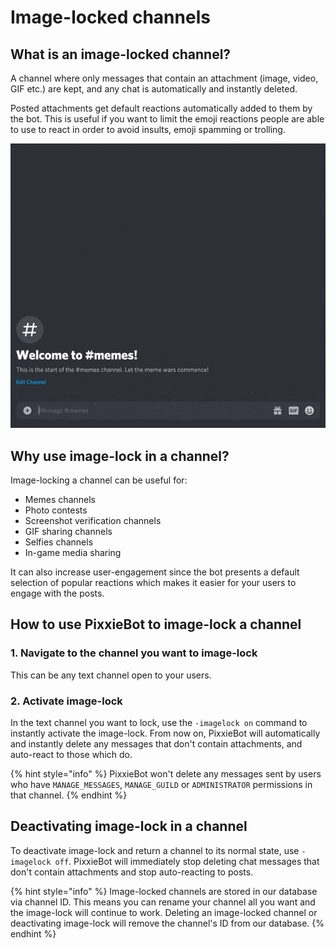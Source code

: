 # Image-locked channels

## What is an image-locked channel?

A channel where only messages that contain an attachment (image, video, GIF etc.) are kept, and any chat is automatically and instantly deleted.

Posted attachments get default reactions automatically added to them by the bot. This is useful if you want to limit the emoji reactions people are able to use to react in order to avoid insults, emoji spamming or trolling.

<div align="left">

<img src="../.gitbook/assets/imagelock.gif" alt="">

</div>

## Why use image-lock in a channel?

Image-locking a channel can be useful for:

* Memes channels
* Photo contests
* Screenshot verification channels
* GIF sharing channels
* Selfies channels
* In-game media sharing

It can also increase user-engagement since the bot presents a default selection of popular reactions which makes it easier for your users to engage with the posts.

## How to use PixxieBot to image-lock a channel

### 1. Navigate to the channel you want to image-lock

This can be any text channel open to your users.

### 2. Activate image-lock

In the text channel you want to lock, use the `-imagelock on` command to instantly activate the image-lock. From now on, PixxieBot will automatically and instantly delete any messages that don't contain attachments, and auto-react to those which do.&#x20;

{% hint style="info" %}
PixxieBot won't delete any messages sent by users who have `MANAGE_MESSAGES`, `MANAGE_GUILD` or `ADMINISTRATOR` permissions in that channel.&#x20;
{% endhint %}

## Deactivating image-lock in a channel

To deactivate image-lock and return a channel to its normal state, use `-imagelock off`. PixxieBot will immediately stop deleting chat messages that don't contain attachments and stop auto-reacting to posts.

{% hint style="info" %}
Image-locked channels are stored in our database via channel ID. This means you can rename your channel all you want and the image-lock will continue to work. Deleting an image-locked channel or deactivating image-lock will remove the channel's ID from our database.
{% endhint %}
